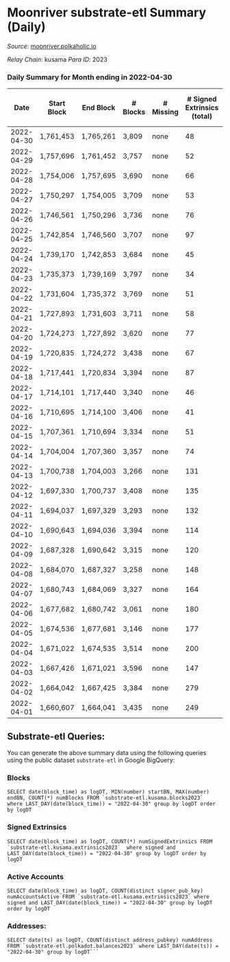 # Moonriver substrate-etl Summary (Daily)

_Source_: [moonriver.polkaholic.io](https://moonriver.polkaholic.io)

*Relay Chain*: kusama
*Para ID*: 2023



### Daily Summary for Month ending in 2022-04-30


| Date | Start Block | End Block | # Blocks | # Missing | # Signed Extrinsics (total) | # Active Accounts | # Addresses with Balances | # Events | # Transfers | # XCM Transfers In | # XCM Transfers Out |
| ---- | ----------- | --------- | -------- | --------- | --------------------------- | ----------------- | ------------------------- | -------- | ----------- | ------------------ | ------------------- |
| 2022-04-30 | 1,761,453 | 1,765,261 | 3,809 | none  | 48 | 22 | 535,712 | 561,039 | 11,015 ($14,660,206.20) | 68 ($259,503.10) | 43 ($121,841.10) |
| 2022-04-29 | 1,757,696 | 1,761,452 | 3,757 | none  | 52 | 30 |  | 570,353 | 14,195 ($15,012,506.58) | 105 ($224,457.30) | 74 ($140,589.85) |
| 2022-04-28 | 1,754,006 | 1,757,695 | 3,690 | none  | 66 | 35 |  | 577,886 | 14,321 ($16,519,147.49) | 122 ($362,964.02) | 70 ($123,790.74) |
| 2022-04-27 | 1,750,297 | 1,754,005 | 3,709 | none  | 53 | 25 |  | 505,275 | 11,197 ($17,989,495.65) | 104 ($420,241.24) | 52 ($102,589.75) |
| 2022-04-26 | 1,746,561 | 1,750,296 | 3,736 | none  | 76 | 32 |  | 531,193 | 13,240 ($16,937,926.77) | 134 ($265,703.49) | 76 ($89,310.21) |
| 2022-04-25 | 1,742,854 | 1,746,560 | 3,707 | none  | 97 | 43 |  | 560,633 | 13,460 ($21,145,930.17) | 168 ($598,620.75) | 89 ($151,902.33) |
| 2022-04-24 | 1,739,170 | 1,742,853 | 3,684 | none  | 45 | 24 |  | 477,212 | 9,539 ($11,721,997.69) | 104 ($307,355.11) | 49 ($61,861.08) |
| 2022-04-23 | 1,735,373 | 1,739,169 | 3,797 | none  | 34 | 14 |  | 410,845 | 8,456 ($5,168,013.24) | 119 ($340,629.40) | 75 ($88,801.16) |
| 2022-04-22 | 1,731,604 | 1,735,372 | 3,769 | none  | 51 | 21 |  | 475,088 | 10,966 ($15,348,165.26) | 137 ($1,820,137.91) | 94 ($126,435.48) |
| 2022-04-21 | 1,727,893 | 1,731,603 | 3,711 | none  | 58 | 28 |  | 472,313 | 11,536 ($9,883,279.74) | 99 ($197,865.60) | 71 ($93,917.61) |
| 2022-04-20 | 1,724,273 | 1,727,892 | 3,620 | none  | 77 | 35 |  | 481,030 | 11,688 ($10,999,329.07) | 117 ($1,162,186.43) | 78 ($212,006.08) |
| 2022-04-19 | 1,720,835 | 1,724,272 | 3,438 | none  | 67 | 21 |  | 461,585 | 11,634 ($11,005,455.18) | 82 ($322,925.35) | 53 ($70,307.76) |
| 2022-04-18 | 1,717,441 | 1,720,834 | 3,394 | none  | 87 | 33 |  | 516,999 | 13,669 ($23,811,981.67) | 98 ($291,325.77) | 48 ($149,951.70) |
| 2022-04-17 | 1,714,101 | 1,717,440 | 3,340 | none  | 46 | 22 |  | 437,272 | 11,126 ($16,929,379.96) | 90 ($189,457.69) | 53 ($82,951.90) |
| 2022-04-16 | 1,710,695 | 1,714,100 | 3,406 | none  | 41 | 20 |  | 449,377 | 12,644 ($17,348,562.26) | 106 ($197,409.83) | 59 ($82,629.03) |
| 2022-04-15 | 1,707,361 | 1,710,694 | 3,334 | none  | 51 | 18 |  | 456,782 | 11,792 ($25,114,424.31) | 50 ($138,348.53) | 60 ($43,343.60) |
| 2022-04-14 | 1,704,004 | 1,707,360 | 3,357 | none  | 74 | 43 |  | 471,729 | 11,098 ($38,607,370.89) | 72 ($504,547.69) | 30 ($27,824.00) |
| 2022-04-13 | 1,700,738 | 1,704,003 | 3,266 | none  | 131 | 69 |  | 454,975 | 10,361 ($14,668,175.58) | 66 ($423,741.46) | 1 ($5.79) |
| 2022-04-12 | 1,697,330 | 1,700,737 | 3,408 | none  | 135 | 82 |  | 506,466 | 11,530 ($19,937,607.13) | 89 ($901,310.99) |   |
| 2022-04-11 | 1,694,037 | 1,697,329 | 3,293 | none  | 132 | 86 |  | 564,966 | 13,298 ($22,264,753.88) | 80 ($244,111.54) |   |
| 2022-04-10 | 1,690,643 | 1,694,036 | 3,394 | none  | 114 | 82 |  | 485,399 | 10,879 ($22,299,033.53) | 62 ($186,202.03) |   |
| 2022-04-09 | 1,687,328 | 1,690,642 | 3,315 | none  | 120 | 83 |  | 437,488 | 9,749 ($10,874,233.17) | 81 ($163,676.36) |   |
| 2022-04-08 | 1,684,070 | 1,687,327 | 3,258 | none  | 148 | 88 |  | 543,026 | 11,449 ($14,279,622.99) | 58 ($131,507.05) |   |
| 2022-04-07 | 1,680,743 | 1,684,069 | 3,327 | none  | 164 | 100 |  | 574,526 | 13,373 ($22,564,553.30) | 125 ($607,334.89) |   |
| 2022-04-06 | 1,677,682 | 1,680,742 | 3,061 | none  | 180 | 125 |  | 657,117 | 15,397 ($24,692,293.36) | 89 ($436,742.71) |   |
| 2022-04-05 | 1,674,536 | 1,677,681 | 3,146 | none  | 177 | 97 |  | 731,633 | 12,507 ($17,154,976.07) | 67 ($180,340.97) |   |
| 2022-04-04 | 1,671,022 | 1,674,535 | 3,514 | none  | 200 | 104 |  | 690,159 | 16,565 ($28,732,148.89) | 89 ($280,361.81) |   |
| 2022-04-03 | 1,667,426 | 1,671,021 | 3,596 | none  | 147 | 98 |  | 583,435 | 13,147 ($18,513,856.30) | 60 ($200,083.65) |   |
| 2022-04-02 | 1,664,042 | 1,667,425 | 3,384 | none  | 279 | 178 |  | 858,767 | 23,923 ($57,805,305.35) | 102 ($719,354.49) |   |
| 2022-04-01 | 1,660,607 | 1,664,041 | 3,435 | none  | 249 | 96 |  | 651,228 | 13,549 ($19,867,956.43) | 71 ($233,000.84) |   |

## Substrate-etl Queries:
You can generate the above summary data using the following queries using the public dataset `substrate-etl` in Google BigQuery:


### Blocks
```
SELECT date(block_time) as logDT, MIN(number) startBN, MAX(number) endBN, COUNT(*) numBlocks FROM `substrate-etl.kusama.blocks2023`  where LAST_DAY(date(block_time)) = "2022-04-30" group by logDT order by logDT
```


### Signed Extrinsics
```
SELECT date(block_time) as logDT, COUNT(*) numSignedExtrinsics FROM `substrate-etl.kusama.extrinsics2023`  where signed and LAST_DAY(date(block_time)) = "2022-04-30" group by logDT order by logDT
```


### Active Accounts
```
SELECT date(block_time) as logDT, COUNT(distinct signer_pub_key) numAccountsActive FROM `substrate-etl.kusama.extrinsics2023` where signed and LAST_DAY(date(block_time)) = "2022-04-30" group by logDT order by logDT
```


### Addresses:
```
SELECT date(ts) as logDT, COUNT(distinct address_pubkey) numAddress FROM `substrate-etl.polkadot.balances2023` where LAST_DAY(date(ts)) = "2022-04-30" group by logDT```

